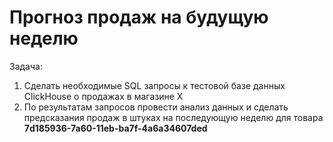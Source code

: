 # Прогноз продаж на будущую неделю
Задача:

1) Сделать необходимые SQL запросы к тестовой базе данных ClickHouse о продажах в магазине Х
2) По результатам запросов провести анализ данных и сделать предсказания продаж в штуках на последующую неделю для товара **7d185936-7a60-11eb-ba7f-4a6a34607ded**
